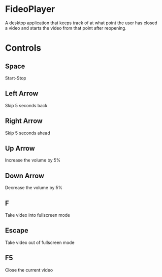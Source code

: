 # FideoPlayer
 A desktop application that keeps track of at what point the user has closed a video and starts the video from that point after reopening.
 
# Controls
## Space
Start-Stop
## Left Arrow
Skip 5 seconds back
## Right Arrow
Skip 5 seconds ahead
## Up Arrow
Increase the volume by 5%
## Down Arrow
Decrease the volume by 5%
## F 
Take video into fullscreen mode
## Escape
Take video out of fullscreen mode
## F5
Close the current video

